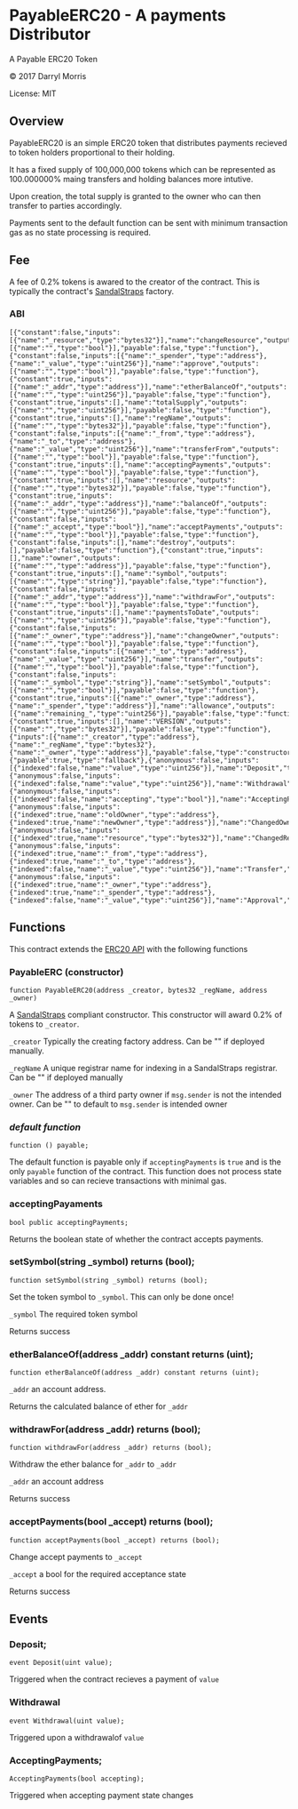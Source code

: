 # PayableERC20 - A payments Distributor
A Payable ERC20 Token

&copy; 2017 Darryl Morris 

License: MIT

## Overview

PayableERC20 is an simple ERC20 token that distributes payments recieved to token holders proportional to their holding.

It has a fixed supply of 100,000,000 tokens which can be represented as 100.000000% maing transfers and holding balances more intutive.

Upon creation, the total supply is granted to the owner who can then transfer to parties accordingly.

Payments sent to the default function can be sent with minimum transaction gas as no state processing is required.

## Fee
A fee of 0.2% tokens is awared to the creator of the contract.  This is typically the contract's [SandalStraps](https://github.com/o0ragman0o/SandalStraps) factory.

### ABI
```
[{"constant":false,"inputs":[{"name":"_resource","type":"bytes32"}],"name":"changeResource","outputs":[{"name":"","type":"bool"}],"payable":false,"type":"function"},{"constant":false,"inputs":[{"name":"_spender","type":"address"},{"name":"_value","type":"uint256"}],"name":"approve","outputs":[{"name":"","type":"bool"}],"payable":false,"type":"function"},{"constant":true,"inputs":[{"name":"_addr","type":"address"}],"name":"etherBalanceOf","outputs":[{"name":"","type":"uint256"}],"payable":false,"type":"function"},{"constant":true,"inputs":[],"name":"totalSupply","outputs":[{"name":"","type":"uint256"}],"payable":false,"type":"function"},{"constant":true,"inputs":[],"name":"regName","outputs":[{"name":"","type":"bytes32"}],"payable":false,"type":"function"},{"constant":false,"inputs":[{"name":"_from","type":"address"},{"name":"_to","type":"address"},{"name":"_value","type":"uint256"}],"name":"transferFrom","outputs":[{"name":"","type":"bool"}],"payable":false,"type":"function"},{"constant":true,"inputs":[],"name":"acceptingPayments","outputs":[{"name":"","type":"bool"}],"payable":false,"type":"function"},{"constant":true,"inputs":[],"name":"resource","outputs":[{"name":"","type":"bytes32"}],"payable":false,"type":"function"},{"constant":true,"inputs":[{"name":"_addr","type":"address"}],"name":"balanceOf","outputs":[{"name":"","type":"uint256"}],"payable":false,"type":"function"},{"constant":false,"inputs":[{"name":"_accept","type":"bool"}],"name":"acceptPayments","outputs":[{"name":"","type":"bool"}],"payable":false,"type":"function"},{"constant":false,"inputs":[],"name":"destroy","outputs":[],"payable":false,"type":"function"},{"constant":true,"inputs":[],"name":"owner","outputs":[{"name":"","type":"address"}],"payable":false,"type":"function"},{"constant":true,"inputs":[],"name":"symbol","outputs":[{"name":"","type":"string"}],"payable":false,"type":"function"},{"constant":false,"inputs":[{"name":"_addr","type":"address"}],"name":"withdrawFor","outputs":[{"name":"","type":"bool"}],"payable":false,"type":"function"},{"constant":true,"inputs":[],"name":"paymentsToDate","outputs":[{"name":"","type":"uint256"}],"payable":false,"type":"function"},{"constant":false,"inputs":[{"name":"_owner","type":"address"}],"name":"changeOwner","outputs":[{"name":"","type":"bool"}],"payable":false,"type":"function"},{"constant":false,"inputs":[{"name":"_to","type":"address"},{"name":"_value","type":"uint256"}],"name":"transfer","outputs":[{"name":"","type":"bool"}],"payable":false,"type":"function"},{"constant":false,"inputs":[{"name":"_symbol","type":"string"}],"name":"setSymbol","outputs":[{"name":"","type":"bool"}],"payable":false,"type":"function"},{"constant":true,"inputs":[{"name":"_owner","type":"address"},{"name":"_spender","type":"address"}],"name":"allowance","outputs":[{"name":"remaining_","type":"uint256"}],"payable":false,"type":"function"},{"constant":true,"inputs":[],"name":"VERSION","outputs":[{"name":"","type":"bytes32"}],"payable":false,"type":"function"},{"inputs":[{"name":"_creator","type":"address"},{"name":"_regName","type":"bytes32"},{"name":"_owner","type":"address"}],"payable":false,"type":"constructor"},{"payable":true,"type":"fallback"},{"anonymous":false,"inputs":[{"indexed":false,"name":"value","type":"uint256"}],"name":"Deposit","type":"event"},{"anonymous":false,"inputs":[{"indexed":false,"name":"value","type":"uint256"}],"name":"Withdrawal","type":"event"},{"anonymous":false,"inputs":[{"indexed":false,"name":"accepting","type":"bool"}],"name":"AcceptingPayments","type":"event"},{"anonymous":false,"inputs":[{"indexed":true,"name":"oldOwner","type":"address"},{"indexed":true,"name":"newOwner","type":"address"}],"name":"ChangedOwner","type":"event"},{"anonymous":false,"inputs":[{"indexed":true,"name":"resource","type":"bytes32"}],"name":"ChangedResource","type":"event"},{"anonymous":false,"inputs":[{"indexed":true,"name":"_from","type":"address"},{"indexed":true,"name":"_to","type":"address"},{"indexed":false,"name":"_value","type":"uint256"}],"name":"Transfer","type":"event"},{"anonymous":false,"inputs":[{"indexed":true,"name":"_owner","type":"address"},{"indexed":true,"name":"_spender","type":"address"},{"indexed":false,"name":"_value","type":"uint256"}],"name":"Approval","type":"event"}]
```

## Functions

This contract extends the [ERC20 API](https://github.com/o0ragman0o/ERC20) with the following functions

### PayableERC (constructor)
```
function PayableERC20(address _creator, bytes32 _regName, address _owner)
```
A [SandalStraps](https://github.com/o0ragman0o/SandalStraps) compliant constructor. This constructor will award 0.2% of tokens to `_creator`.

`_creator` Typically the creating factory address. Can be "" if deployed manually.

`_regName` A unique registrar name for indexing in a SandalStraps registrar. Can be "" if deployed manually

`_owner` The address of a third party owner if `msg.sender` is not the intended owner. Can be "" to default to `msg.sender` is intended owner


### *default function*
```
function () payable;
```
The default function is payable only if `acceptingPayments` is `true` and is the only `payable` function of the contract.
This function does not process state variables and so can recieve transactions with minimal gas.

### acceptingPayaments
```
bool public acceptingPayments;
```
Returns the boolean state of whether the contract accepts payments.

### setSymbol(string _symbol) returns (bool);
```
function setSymbol(string _symbol) returns (bool);
```
Set the token symbol to `_symbol`. This can only be done once!

`_symbol` The required token symbol

Returns success


### etherBalanceOf(address _addr) constant returns (uint);
```
function etherBalanceOf(address _addr) constant returns (uint);
```
`_addr` an account address.

Returns the calculated balance of ether for `_addr`


### withdrawFor(address _addr) returns (bool);
```
function withdrawFor(address _addr) returns (bool);
```
Withdraw the ether balance for `_addr` to `_addr`

`_addr` an account address

Returns success


### acceptPayments(bool _accept) returns (bool);
```
function acceptPayments(bool _accept) returns (bool);
```
Change accept payments to `_accept`

`_accept` a bool for the required acceptance state

Returns success
    
## Events

### Deposit;
```
event Deposit(uint value);
```
Triggered when the contract recieves a payment of `value`
    
### Withdrawal
```
event Withdrawal(uint value);
```
Triggered upon a withdrawalof `value`

### AcceptingPayments;
```
AcceptingPayments(bool accepting);
```
Triggered when accepting payment state changes

